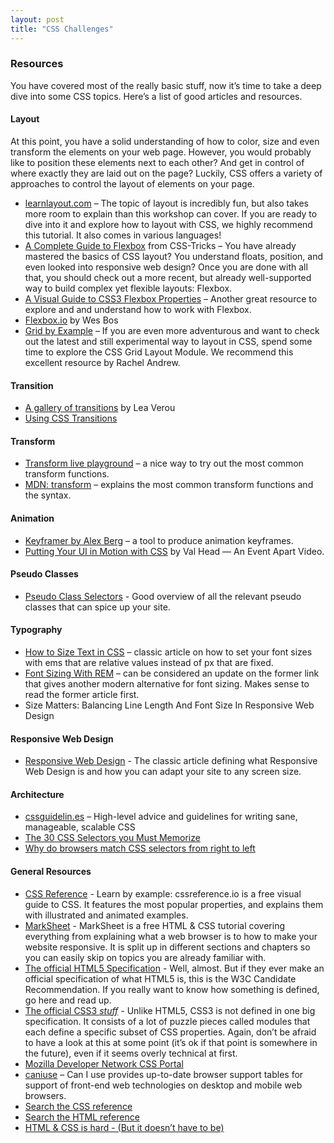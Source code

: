 ```yaml
---
layout: post
title: "CSS Challenges"
---
```


### Resources
You have covered most of the really basic stuff, now it’s time to take a deep dive into some CSS topics. Here’s a list of good articles and resources.

#### Layout
At this point, you have a solid understanding of how to color, size and even transform the elements on your web page. However, you would probably like to position these elements next to each other? And get in control of where exactly they are laid out on the page? Luckily, CSS offers a variety of approaches to control the layout of elements on your page.

* <a href="http://learnlayout.com" target="_blank">learnlayout.com</a> – The topic of layout is incredibly fun, but also takes more room to explain than this workshop can cover. If you are ready to dive into it and explore how to layout with CSS, we highly recommend this tutorial. It also comes in various languages!
* <a href="https://css-tricks.com/snippets/css/a-guide-to-flexbox/" target="_blank">A Complete Guide to Flexbox</a> from CSS-Tricks – You have already mastered the basics of CSS layout? You understand floats, position, and even looked into responsive web design? Once you are done with all that, you should check out a more recent, but already well-supported way to build complex yet flexible layouts: Flexbox.
* <a href="https://scotch.io/tutorials/a-visual-guide-to-css3-flexbox-properties" target="_blank">A Visual Guide to CSS3 Flexbox Properties</a> – Another great resource to explore and and understand how to work with Flexbox.
* <a href="http://flexbox.io" target="_blank">Flexbox.io</a> by Wes Bos
* <a href="http://gridbyexample.com/" target="blank">Grid by Example</a> – If you are even more adventurous and want to check out the latest and still experimental way to layout in CSS, spend some time to explore the CSS Grid Layout Module. We recommend this excellent resource by Rachel Andrew.

#### Transition

* <a href="http://leaverou.github.io/animatable/" target="_blank">A gallery of transitions</a> by Lea Verou
* <a href="https://developer.mozilla.org/en-US/docs/Web/Guide/CSS/Using_CSS_transitions" target="_blank">Using CSS Transitions</a>

#### Transform

* <a href="http://www.westciv.com/tools/transforms/index.html" target="_blank">Transform live playground</a> – a nice way to try out the most common transform functions.
* <a href="https://developer.mozilla.org/en-US/docs/Web/CSS/transform" target="_blank">MDN: transform</a> – explains the most common transform functions and the syntax.

#### Animation

* <a href="http://alexberg.in/keyframer" target="_blank">Keyframer by Alex Berg</a> – a tool to produce animation keyframes.
* <a href="https://vimeo.com/125335964" target="_blank">Putting Your UI in Motion with CSS</a> by Val Head — An Event Apart Video.

#### Pseudo Classes

* <a href="http://css-tricks.com/pseudo-class-selectors/" target="_blank">Pseudo Class Selectors</a> - Good overview of all the relevant pseudo classes that can spice up your site.

#### Typography

* <a href="http://alistapart.com/article/howtosizetextincss/" target="_blank">How to Size Text in CSS</a> – classic article on how to set your font sizes with ems that are relative values instead of px that are fixed.
* <a href="http://snook.ca/archives/html_and_css/font-size-with-rem" target="_blank">Font Sizing With REM</a> – can be considered an update on the former link that gives another modern alternative for font sizing. Makes sense to read the former article first.
* <a hraf="http://www.smashingmagazine.com/2014/09/29/balancing-line-length-font-size-responsive-web-design/" target="_blank">Size Matters: Balancing Line Length And Font Size In Responsive Web Design</a>

#### Responsive Web Design
* <a href="http://alistapart.com/article/responsive-web-design" target="_blank">Responsive Web Design</a> - The classic article defining what Responsive Web Design is and how you can adapt your site to any screen size.

#### Architecture

* <a href="http://cssguidelin.es/" target="_blank">cssguidelin.es</a> – High-level advice and guidelines for writing sane, manageable, scalable CSS
* <a href="http://code.tutsplus.com/tutorials/the-30-css-selectors-you-must-memorize--net-16048" target="_blank">The 30 CSS Selectors you Must Memorize</a>
* <a href="http://stackoverflow.com/questions/5797014/why-do-browsers-match-css-selectors-from-right-to-left" target="_blank">Why do browsers match CSS selectors from right to left</a>

#### General Resources

* <a href="http://cssreference.io" target="_blank">CSS Reference</a> - Learn by example: cssreference.io is a free visual guide to CSS. It features the most popular properties, and explains them with illustrated and animated examples.
* <a href="http://marksheet.io" target="_blank">MarkSheet</a> - MarkSheet is a free HTML & CSS tutorial covering  
everything from explaining what a web browser is to how to make your website responsive. It is split up in 
different sections and chapters so you can easily skip on topics you are already familiar with.
* <a href="http://www.w3.org/TR/html5/" target="_blank">The official HTML5 Specification</a> - Well, almost. But if they ever make an official specification of what HTML5 is, this is the W3C Candidate Recommendation. If you really want to know how something is defined, go here and read up.
* <a href="http://www.w3.org/standards/techs/css#w3c_all" target="_blank">The official CSS3 *stuff*</a> - Unlike HTML5, CSS3 is not defined in one big specification. It consists of a lot of puzzle pieces called modules that each define a specific subset of CSS properties. Again, don’t be afraid to have a look at this at some point (it’s ok if that point is somewhere in the future), even if it seems overly technical at first.
* <a href="https://developer.mozilla.org/en-US/docs/Web/CSS" target="_blank">Mozilla Developer Network CSS Portal</a>
* <a href="http://caniuse.com/" target="_blank">caniuse</a> – Can I use provides up-to-date browser support tables for support of front-end web technologies on desktop and mobile web browsers.
* <a href="https://developer.mozilla.org/en-US/docs/Web/CSS/Reference" target="_blank">Search the CSS reference</a>
* <a href="https://developer.mozilla.org/en-US/docs/Web/HTML/Element" target="_blank">Search the HTML reference</a>
* <a href="https://internetingishard.com/html-and-css/" target="_blank">HTML & CSS is hard - (But it doesn’t have to be)</a>
